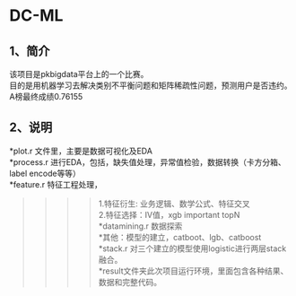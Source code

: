 # DC-ML
## 1、简介
该项目是pkbigdata平台上的一个比赛。<br>
目的是用机器学习去解决类别不平衡问题和矩阵稀疏性问题，预测用户是否违约。<br>
A榜最终成绩0.76155<br>
## 2、说明
*plot.r 文件里，主要是数据可视化及EDA<br>
*process.r 进行EDA，包括，缺失值处理，异常值检验，数据转换（卡方分箱、label encode等等）<br>
*feature.r 特征工程处理，<br>
>>>>1.特征衍生: 业务逻辑、数学公式、特征交叉<br>
>>>>2.特征选择：IV值，xgb important topN<br>
*datamining.r 数据探索<br>
*其他：模型的建立，catboot、lgb、catboost<br>
*stack.r 对三个建立的模型使用logistic进行两层stack融合。<br>
*result文件夹此次项目运行环境，里面包含各种结果、数据和完整代码。<br>

